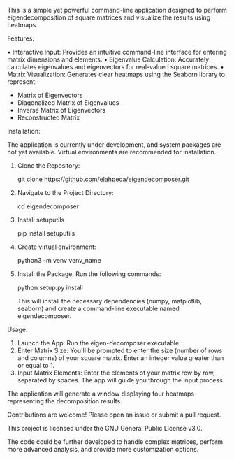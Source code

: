 This is a simple yet powerful command-line application designed to perform eigendecomposition of square matrices and visualize the results using heatmaps. 

Features:

• Interactive Input: Provides an intuitive command-line interface for entering matrix dimensions and elements. 
• Eigenvalue Calculation: Accurately calculates eigenvalues and eigenvectors for real-valued square matrices.
• Matrix Visualization: Generates clear heatmaps using the Seaborn library to represent:
  * Matrix of Eigenvectors
  * Diagonalized Matrix of Eigenvalues
  * Inverse Matrix of Eigenvectors
  * Reconstructed Matrix

Installation:

The application is currently under development, and system packages are not yet available. Virtual environments are recommended for installation.

1. Clone the Repository: 
   
   git clone https://github.com/elahpeca/eigendecomposer.git
   
2. Navigate to the Project Directory:
   
   cd eigendecomposer 
   
3. Install setuputils

   pip install setuputils

4. Create virtual environment:

   python3 -m venv venv_name

5. Install the Package.  Run the following commands:
   
   python setup.py install
   
   This will install the necessary dependencies (numpy, matplotlib, seaborn) and create a command-line executable named eigendecomposer.

Usage:

1. Launch the App: Run the eigen-decomposer executable.
2. Enter Matrix Size: You'll be prompted to enter the size (number of rows and columns) of your square matrix. Enter an integer value greater than or equal to 1.
3. Input Matrix Elements: Enter the elements of your matrix row by row, separated by spaces. The app will guide you through the input process.

The application will generate a window displaying four heatmaps representing the decomposition results.

Contributions are welcome! Please open an issue or submit a pull request.

This project is licensed under the GNU General Public License v3.0.

The code could be further developed to handle complex matrices, perform more advanced analysis, and provide more customization options.

